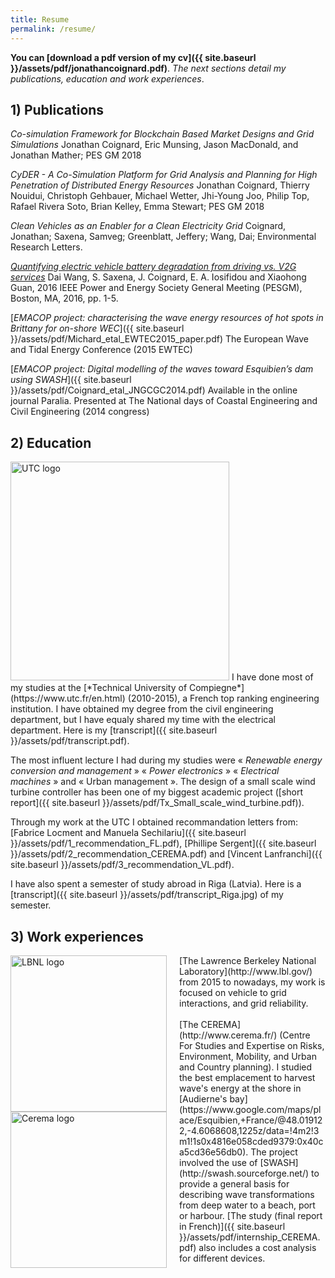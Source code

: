 ```yaml
---
title: Resume
permalink: /resume/
---
```


**You can [download a pdf version of my cv]({{ site.baseurl }}/assets/pdf/jonathancoignard.pdf)**.
*The next sections detail my publications, education and work experiences*.

## 1) Publications
*Co-simulation Framework for Blockchain Based Market Designs and Grid Simulations*
Jonathan Coignard, Eric Munsing, Jason MacDonald, and Jonathan Mather; PES GM 2018

*CyDER - A Co-Simulation Platform for Grid Analysis and Planning for High Penetration of Distributed Energy Resources* Jonathan Coignard, Thierry Nouidui, Christoph Gehbauer, Michael Wetter, Jhi-Young Joo, Philip Top, Rafael Rivera Soto, Brian Kelley, Emma Stewart; PES GM 2018

*Clean Vehicles as an Enabler for a Clean Electricity Grid* Coignard, Jonathan; Saxena, Samveg; Greenblatt, Jeffery; Wang, Dai; Environmental Research Letters.

[*Quantifying electric vehicle battery degradation from driving vs. V2G services*](https://doi.org/10.1016/j.jpowsour.2016.09.116) Dai Wang, S. Saxena, J. Coignard, E. A. Iosifidou and Xiaohong Guan, 2016 IEEE Power and Energy Society General Meeting (PESGM), Boston, MA, 2016, pp. 1-5.

[*EMACOP project: characterising the wave energy resources of hot spots in Brittany for on-shore WEC*]({{ site.baseurl }}/assets/pdf/Michard_etal_EWTEC2015_paper.pdf)
The European Wave and Tidal Energy Conference (2015 EWTEC)

[*EMACOP project: Digital modelling of the waves toward Esquibien’s dam using SWASH*]({{ site.baseurl }}/assets/pdf/Coignard_etal_JNGCGC2014.pdf)
Available in the online journal Paralia. Presented at The National days of Coastal Engineering and Civil Engineering (2014 congress)

## 2) Education
<img src="{{ site.baseurl }}/assets/image/UTC_logo.png" alt="UTC logo" width="350">
I have done most of my studies at the [*Technical University of Compiegne*](https://www.utc.fr/en.html) (2010-2015), a French top ranking engineering institution. I have obtained my degree from the civil engineering department, but I have equaly shared my time with the electrical department. Here is my [transcript]({{ site.baseurl }}/assets/pdf/transcript.pdf).

The most influent lecture I had during my studies were «&nbsp;*Renewable energy conversion and management*&nbsp;» «&nbsp;*Power electronics*&nbsp;» «&nbsp;*Electrical machines*&nbsp;» and «&nbsp;Urban management&nbsp;». The design of a small scale wind turbine controller has been one of my biggest academic project ([short report]({{ site.baseurl }}/assets/pdf/Tx_Small_scale_wind_turbine.pdf)).

Through my work at the UTC I obtained recommandation letters from: [Fabrice Locment and Manuela Sechilariu]({{ site.baseurl }}/assets/pdf/1_recommendation_FL.pdf), [Phillipe Sergent]({{ site.baseurl }}/assets/pdf/2_recommendation_CEREMA.pdf) and [Vincent Lanfranchi]({{ site.baseurl }}/assets/pdf/3_recommendation_VL.pdf).

I have also spent a semester of study abroad in Riga (Latvia). Here is a [transcript]({{ site.baseurl }}/assets/pdf/transcript_Riga.jpg) of my semester.

## 3) Work experiences
<img style="float: left; margin-right: 20px;" src="{{ site.baseurl }}/assets/image/LBNL_logo.png" alt="LBNL logo" width="250">
[The Lawrence Berkeley National Laboratory](http://www.lbl.gov/) from 2015 to nowadays, my work is focused on vehicle to grid interactions, and grid reliability.

<br>
<br>

<img style="float: left; margin-right: 20px;" src="{{ site.baseurl }}/assets/image/cerema_logo.jpg" alt="Cerema logo" width="250">
[The CEREMA](http://www.cerema.fr/) (Centre For Studies and Expertise on Risks, Environment, Mobility, and Urban and Country planning). I studied the best emplacement to harvest wave's energy at the shore in [Audierne's bay](https://www.google.com/maps/place/Esquibien,+France/@48.019122,-4.6068608,1225z/data=!4m2!3m1!1s0x4816e058cded9379:0x40ca5cd36e56db0). The project involved the use of [SWASH](http://swash.sourceforge.net/) to provide a general basis for describing wave transformations from deep water to a beach, port or harbour. [The study (final report in French)]({{ site.baseurl }}/assets/pdf/internship_CEREMA.pdf) also includes a cost analysis for different devices.
